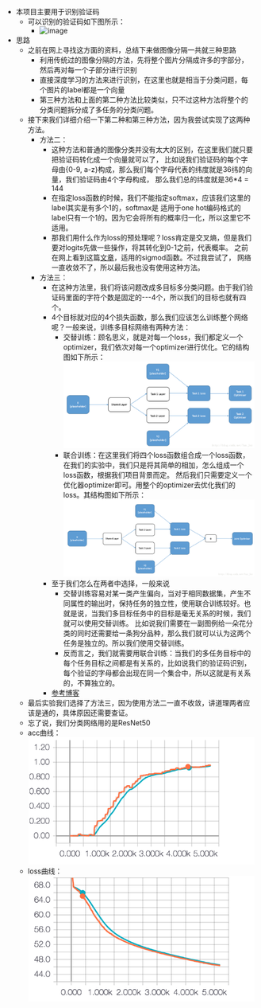 - 本项目主要用于识别验证码
    - 可以识别的验证码如下图所示：
        - ![image](http://ocnsbpp0d.bkt.clouddn.com/0K8Y.jpg)
- 思路
    - 之前在网上寻找这方面的资料，总结下来做图像分隔一共就三种思路
        - 利用传统过的图像分隔的方法，先将整个图片分隔成许多的字部分，然后再对每一个子部分进行识别
        - 直接深度学习的方法来进行识别，在这里也就是相当于分类问题，每个图片的label都是一个向量
        - 第三种方法和上面的第二种方法比较类似，只不过这种方法将整个的分类问题拆分成了多任务的分类问题。
    - 接下来我们详细介绍一下第二种和第三种方法，因为我尝试实现了这两种方法。
        - 方法二：
            - 这种方法和普通的图像分类并没有太大的区别，在这里我们就只要把验证码转化成一个向量就可以了，
            比如说我们验证码的每个字母由{0-9, a-z}构成，那么我们每个字母代表的纬度就是36纬的向量，我们验证码由4个字母构成，
            那么我们总的纬度就是36*4 = 144
            - 在指定loss函数的时候，我们不能指定softmax，应该我们这里的label其实是有多个1的，softmax是
            适用于one hot编码格式的label只有一个1的。因为它会将所有的概率归一化，所以这里它不适用。
            - 那我们用什么作为loss的预处理呢？loss肯定是交叉熵，但是我们要对logits先做一些操作，将其转化到0-1之前，代表概率。
            之前在网上看到这篇[文章](http://blog.csdn.net/huplion/article/details/72490467)，适用的sigmod函数。不过我尝试了，
            网络一直收敛不了，所以最后我也没有使用这种方法。
        - 方法三：
            - 在这种方法里，我们将该问题改成多目标多分类问题。由于我们验证码里面的字符个数是固定的---4个，所以我们的目标也就有四个。
            - 4个目标就对应的4个损失函数，那么我们应该怎么训练整个网络呢？一般来说，训练多目标网络有两种方法：
                - 交替训练：顾名思义，就是对每一个loss，我们都定义一个optimizer，我们依次对每一个optimizer进行优化。它的结构图如下所示：
                ![image](./images/repeat.png)
                - 联合训练：在这里我们将四个loss函数组合成一个loss函数，在我们的实验中，我们只是将其简单的相加，怎么组成一个loss函数，根据我们项目背景而定。
                然后我们只需要定义一个优化器optimizer即可。用整个的optimizer去优化我们的loss。其结构图如下所示：
                ![image](./images/together.png)
            - 至于我们怎么在两者中选择，一般来说
                - 交替训练容易对某一类产生偏向，当对于相同数据集，产生不同属性的输出时，保持任务的独立性，使用联合训练较好。也就是说，当我们多目标任务中的目标是毫无关系的时候，我们就可以使用交替训练。
                比如说我们需要在一副图例给一朵花分类的同时还需要给一条狗分品种，那么我们就可以认为这两个任务是独立的。所以我们使用交替训练。
                - 反而言之，我们就需要用联合训练：当我们的多任务目标中的每个任务目标之间都是有关系的，比如说我们的验证码识别，每个验证的字母都会出现在同一个集合中，所以这就是有关系的，不算独立的。
            - [参考博客](http://blog.csdn.net/yan_joy/article/details/62235704)
    - 最后实验我们选择了方法三，因为使用方法二一直不收敛，讲道理两者应该是通的，具体原因还需要查证。
    - 忘了说，我们分类网络用的是ResNet50
    - acc曲线：
    ![image](./images/acc.png)
    - loss曲线：
    ![image](./images/loss.png)
